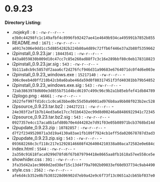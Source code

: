 0.9.23
======

**Directory Listing:**

 - .nojekyll : `0` : `-rw-r--r--` - `e3b0c44298fc1c149afbf4c8996fb92427ae41e4649b934ca495991b7852b855`
 - README.md : `1671` : `-rw-r--r--` - `a6917e306e9dd1cc5d8854282b224b80a4d89c72ffb6f446e37a2b88f5359662`
 - i2pinstall_0.9.23.jar : `18443541` : `-rw-r--r--` - `843a8059830b009d10c47cc7c85e260ad88f7c3c16e289bbf80c0eb178318823`
 - i2pinstall_0.9.23.jar.sig : `543` : `-rw-r--r--` - `5b111a8cb9c5857df2aaa6cf2d276fcf946d31a90683e6764071dc0f4d6e003e`
 - i2pinstall_0.9.23_windows.exe : `15217140` : `-rw-r--r--` - `306c0eeb4d0ff210b42cb0a6babe46da59d0f80317451f3fd40381bb79b54852`
 - i2pinstall_0.9.23_windows.exe.sig : `543` : `-rw-r--r--` - `72ab3863978d600e3d855b751d4bcd6197c499c96c9b2a1b85ebfef41db84789`
 - i2plogo.png : `46661` : `-rw-r--r--` - `2622fef997fd1dcc1c0ca63bbed0c55d50a9001ad976b8aa9bb08f023b2ec528`
 - i2psource_0.9.23.tar.bz2 : `24427211` : `-rw-r--r--` - `24e303f2af1b7b14ed3a6e17cc7d1b6432ec99d8d00246a88486922941c72345`
 - i2psource_0.9.23.tar.bz2.sig : `543` : `-rw-r--r--` - `0927357e4cc17aca8b1afd80b70e4d44282e7d91f03e05b08971bcb3768bd14d`
 - i2pupdate_0.9.23.zip : `10782857` : `-rw-r--r--` - `d7f2f2349520071a3d19a4130a83ae1fb109f7924cb1eff5da020678787d3ad3`
 - i2pupdate_0.9.23.zip.sig : `543` : `-rw-r--r--` - `093682260c3cf118c217e12928146608f4264004210338a80aca72582e0e684c`
 - index.html : `5544` : `-rw-r--r--` - `2a350c91618faca9299d78fd6f67b879794418e8665aa8fb1618a57ee558ce5e`
 - showhider.css : `391` : `-rw-r--r--` - `3fa35d42a1ec9060d2ed38ef15c13d4f79a7002b09033ef60d937734c9ab4490`
 - style.css : `2562` : `-rw-r--r--` - `afe6d4cb352e0b7b303228d06902d7eb9a42e9c6f73f13c0651a2cb65bf037e0`
